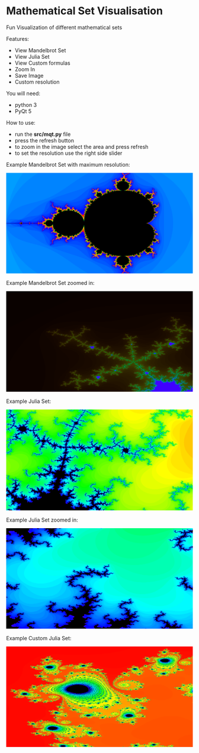 # Mathematical Set Visualisation

Fun Visualization of different mathematical sets

Features:
 * View Mandelbrot Set
 * View Julia Set
 * View Custom formulas
 * Zoom In
 * Save Image
 * Custom resolution

You will need:
* python 3 
* PyQt 5


How to use:
 * run the **src/mqt.py** file
 * press the refresh button
 * to zoom in the image select the area and press refresh
 * to set the resolution use the right side slider

Example Mandelbrot Set with maximum resolution:

![alt text](https://github.com/stefandragomir/mqt/blob/master/docs/wiki/1.png)

Example Mandelbrot Set zoomed in:

![alt text](https://github.com/stefandragomir/mqt/blob/master/docs/wiki/2.png)

Example Julia Set:

![alt text](https://github.com/stefandragomir/mqt/blob/master/docs/wiki/3.png)

Example Julia Set zoomed in:

![alt text](https://github.com/stefandragomir/mqt/blob/master/docs/wiki/4.png)

Example Custom Julia Set:

![alt text](https://github.com/stefandragomir/mqt/blob/master/docs/wiki/5.png)
